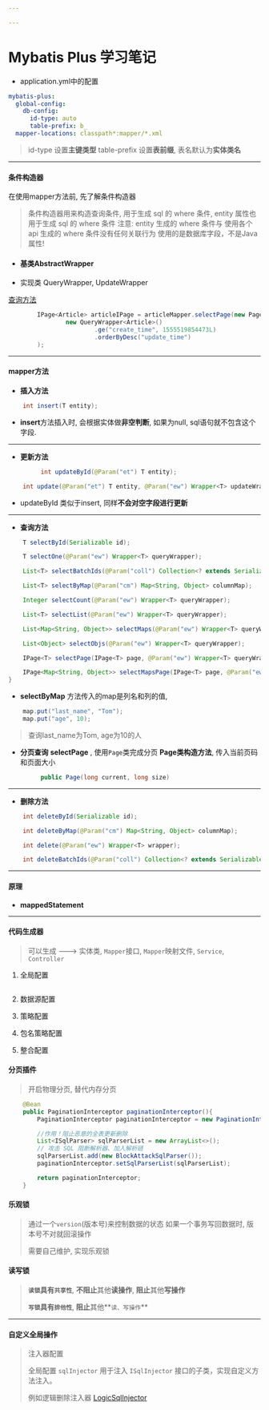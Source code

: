 ```yaml
---

---
```


# Mybatis Plus 学习笔记

*  application.yml中的配置

```yaml
mybatis-plus:
  global-config:
    db-config:
      id-type: auto
      table-prefix: b_
  mapper-locations: classpath*:mapper/*.xml

```
>id-type 设置**主键类型**
>table-prefix 设置**表前缀**, 表名默认为**实体类名**
---
#### 条件构造器

  在使用mapper方法前, 先了解条件构造器

>条件构造器用来构造查询条件, 用于生成 sql 的 where 条件, entity 属性也用于生成 sql 的 where 条件
>注意: entity 生成的 where 条件与 使用各个 api 生成的 where 条件没有任何关联行为
>使用的是数据库字段，不是Java属性!

* #### 基类AbstractWrapper
* 实现类 QueryWrapper,  UpdateWrapper

[查询方法](https://mp.baomidou.com/guide/wrapper.html#abstractwrapper) 
```java
        IPage<Article> articleIPage = articleMapper.selectPage(new Page<Article>(),
                new QueryWrapper<Article>()
                        .ge("create_time", 1555519854473L)
                        .orderByDesc("update_time")
        );
```

---
#### mapper方法


* **插入方法**
```java
    int insert(T entity);
```
* **insert**方法插入时, 会根据实体做**非空判断**, 如果为null, sql语句就不包含这个字段.

---
* **更新方法**
```java
		 int updateById(@Param("et") T entity);

    int update(@Param("et") T entity, @Param("ew") Wrapper<T> updateWrapper);
```
* updateById 类似于insert, 同样**不会对空字段进行更新**

---
* **查询方法**
```java
    T selectById(Serializable id);

    T selectOne(@Param("ew") Wrapper<T> queryWrapper);

    List<T> selectBatchIds(@Param("coll") Collection<? extends Serializable> idList);

    List<T> selectByMap(@Param("cm") Map<String, Object> columnMap);

    Integer selectCount(@Param("ew") Wrapper<T> queryWrapper);

    List<T> selectList(@Param("ew") Wrapper<T> queryWrapper);

    List<Map<String, Object>> selectMaps(@Param("ew") Wrapper<T> queryWrapper);

    List<Object> selectObjs(@Param("ew") Wrapper<T> queryWrapper);

    IPage<T> selectPage(IPage<T> page, @Param("ew") Wrapper<T> queryWrapper);

    IPage<Map<String, Object>> selectMapsPage(IPage<T> page, @Param("ew") Wrapper<T> queryWrapper);
}
```

* **selectByMap** 方法传入的map是列名和列的值, 
```java
	map.put("last_name", "Tom");
	map.put("age", 10);
```
>查询last_name为Tom, age为10的人

* **分页查询**
**selectPage** ,  使用`Page`类完成分页
**Page类构造方法**, 传入当前页码和页面大小
```java
		 public Page(long current, long size)
```

---
* **删除方法**
```java
    int deleteById(Serializable id);

    int deleteByMap(@Param("cm") Map<String, Object> columnMap);

    int delete(@Param("ew") Wrapper<T> wrapper);

    int deleteBatchIds(@Param("coll") Collection<? extends Serializable> idList);
```
---
#### 原理

* **mappedStatement**

----
#### 代码生成器

>可以生成 ---> 实体类, `Mapper`接口, `Mapper`映射文件, `Service`, `Controller`
>
1. 全局配置

   >```java
   >
   >```

2. 数据源配置

3. 策略配置

4. 包名策略配置

5. 整合配置

#### 分页插件

> 开启物理分页, 替代内存分页

```java
    @Bean
    public PaginationInterceptor paginationInterceptor(){
        PaginationInterceptor paginationInterceptor = new PaginationInterceptor();

        //作用！阻止恶意的全表更新删除
        List<ISqlParser> sqlParserList = new ArrayList<>();
        // 攻击 SQL 阻断解析器、加入解析链
        sqlParserList.add(new BlockAttackSqlParser());
        paginationInterceptor.setSqlParserList(sqlParserList);

        return paginationInterceptor;
    }
```
#### 乐观锁

> 通过一个`version`(版本号)来控制数据的状态
> 如果一个事务写回数据时, 版本号不对就回滚操作
>
> 需要自己维护, 实现乐观锁
#### 读写锁

> **`读锁`**具有**`共享性`**,  **不阻止**其他**读操作**, **阻止**其他**写操作**
>
> **`写锁`**具有**`排他性`**, **阻止**其他**`读、写操作`**
---

#### 自定义全局操作

> 注入器配置
>
> 全局配置 `sqlInjector` 用于注入 `ISqlInjector` 接口的子类，实现自定义方法注入。
>
> 例如逻辑删除注入器 [LogicSqlInjector](https://gitee.com/baomidou/mybatis-plus/blob/3.0/mybatis-plus-extension/src/main/java/com/baomidou/mybatisplus/extension/injector/LogicSqlInjector.java)

